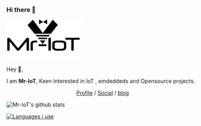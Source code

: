 ### Hi there 👋

<!--
**V33RU/v33ru** is a ✨ _special_ ✨ repository because its `README.md` (this file) appears on your GitHub profile.

Here are some ideas to get you started:

- 🔭 I’m currently working on ...
- 🌱 I’m currently learning ...
- 👯 I’m looking to collaborate on ...
- 🤔 I’m looking for help with ...
- 💬 Ask me about ...
- 📫 How to reach me: ...
- 😄 Pronouns: ...
- ⚡ Fun fact: ...
-->

<img width="200" alt="Screenshot" src="https://github.com/V33RU/v33ru/blob/main/logo%20in%20illustrator.jpg">

Hey 👋,

I am **Mr-IoT**, Keen Interested in IoT , emdeddeds and Opensource projects.


<p align="center">
  <a href="https://www.linkedin.com/in/veeraiot/" target="_blank">Profile</a>  /  <a href="https://twitter.com/v33riot" target="_blank">Social</a>   /  <a href="https://iotpentest.com" target="_blank">blog</a>
</p>


![Mr-IoT's github stats](https://github-readme-stats.vercel.app/api?username=v33ru&show_icons=true&theme=dracula)

[![Languages i use](https://github-readme-stats.vercel.app/api/top-langs/?username=v33ru&layout=compact)](https://github.com/anuraghazra/github-readme-stats)
